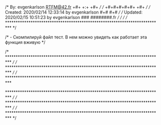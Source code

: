 /*   By: evgenkarlson <RTFM@42.fr>                  +#+  +:+       +#+        */
/*                                                +#+#+#+#+#+   +#+           */
/*   Created: 2020/02/14 12:33:14 by evgenkarlson      #+#    #+#             */
/*   Updated: 2020/02/15 10:51:23 by evgenkarlson     ###   ########.fr       */
/*                                                                            */
/* ************************************************************************** */


/* - Скомпилируй файл тест. В нем можно увидеть как работает эта функция вживую */

/* ************************************************************************** */
/* ************************************************************************** */
/* **************************************************************************




   ************************************************************************** */
/* ************************************************************************** */
/* ************************************************************************** */



